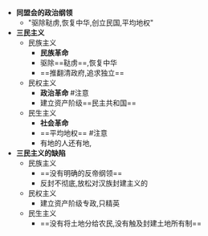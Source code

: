 - **同盟会的政治纲领**
	- "驱除鞑虏,恢复中华,创立民国,平均地权"
- **三民主义**
	- 民族主义
		- **民族革命**
		- 驱除==鞑虏==,恢复中华
		- ==推翻清政府,追求独立==
	- 民权主义
		- **政治革命** #注意
		- 建立资产阶级==民主共和国==
	- 民生主义
		- **社会革命**
		- ==平均地权== #注意
		- 有地的人还有地,
- **三民主义的缺陷**
	- 民族主义
		- ==没有明确的反帝纲领==
		- 反封不彻底,放松对汉族封建主义的
	- 民权主义
		- 建立资产阶级专政,只精英
	- 民生主义
		- ==没有将土地分给农民,没有触及封建土地所有制==